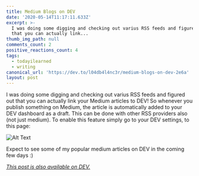 ```yaml
---
title: Medium Blogs on DEV
date: '2020-05-14T11:17:11.633Z'
excerpt: >-
  I was doing some digging and checking out varius RSS feeds and figured out
  that you can actually link...
thumb_img_path: null
comments_count: 2
positive_reactions_count: 4
tags:
  - todayilearned
  - writing
canonical_url: 'https://dev.to/l04db4l4nc3r/medium-blogs-on-dev-2e6a'
layout: post
---
```

I was doing some digging and checking out varius RSS feeds and figured out that you can actually link your Medium articles to DEV! So whenever you publish something on Medium, the article is automatically added to your DEV dashboard as a draft. This can be done with other RSS providers also (not just medium). To enable this feature simply go to your DEV settings, to this page:

![Alt Text](https://dev-to-uploads.s3.amazonaws.com/i/1gve5b7pjow8erznslcq.png)

Expect to see some of my popular medium articles on DEV in the coming few days :)

*[This post is also available on DEV.](https://dev.to/l04db4l4nc3r/medium-blogs-on-dev-2e6a)*


<script>
const parent = document.getElementsByTagName('head')[0];
const script = document.createElement('script');
script.type = 'text/javascript';
script.src = 'https://cdnjs.cloudflare.com/ajax/libs/iframe-resizer/4.1.1/iframeResizer.min.js';
script.charset = 'utf-8';
script.onload = function() {
    window.iFrameResize({}, '.liquidTag');
};
parent.appendChild(script);
</script>    
